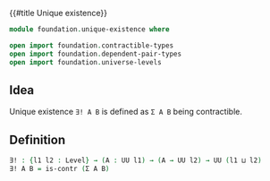 {{#title  Unique existence}}

```agda
module foundation.unique-existence where

open import foundation.contractible-types
open import foundation.dependent-pair-types
open import foundation.universe-levels
```

## Idea

Unique existence `∃! A B` is defined as `Σ A B` being contractible.

## Definition

```agda
∃! : {l1 l2 : Level} → (A : UU l1) → (A → UU l2) → UU (l1 ⊔ l2)
∃! A B = is-contr (Σ A B)
```
